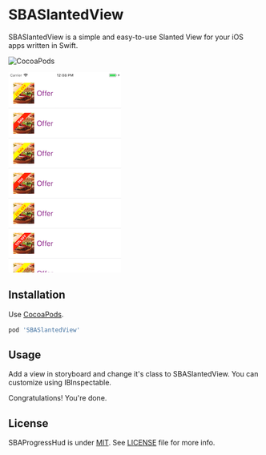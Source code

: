 # SBASlantedView
SBASlantedView is a simple and easy-to-use Slanted View for your iOS apps written in Swift.

![CocoaPods](https://cocoapod-badges.herokuapp.com/v/SBASlantedView/badge.png)


[![](https://raw.githubusercontent.com/shoaib-akhtar/SlantedView/master/images/1-small.png)](https://raw.githubusercontent.com/shoaib-akhtar/SlantedView/master/images/1.PNG)


Installation
------------

Use [CocoaPods](http://cocoapods.org).

```ruby
pod 'SBASlantedView'
```
Usage
-----
Add a view in storyboard and change it's class to SBASlantedView. You can customize using IBInspectable.

Congratulations! You're done.

License
-------

SBAProgressHud is under [MIT](https://opensource.org/licenses/MIT). See [LICENSE](LICENSE) file for more info.
